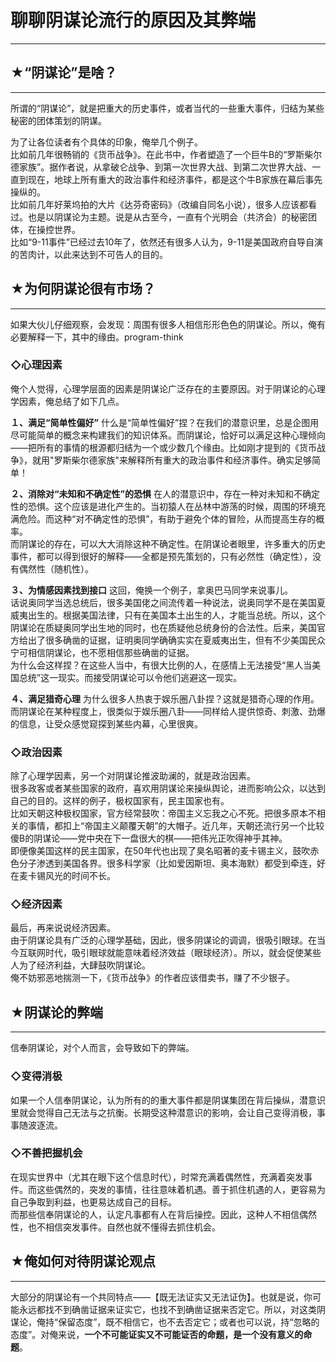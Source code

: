 # 聊聊阴谋论流行的原因及其弊端 

-----

 ## ★“阴谋论”是啥？
---------

  
 所谓的“阴谋论”，就是把重大的历史事件，或者当代的一些重大事件，归结为某些秘密的团体策划的阴谋。  
   
 为了让各位读者有个具体的印象，俺举几个例子。  
 比如前几年很畅销的《货币战争》。在此书中，作者塑造了一个巨牛B的“罗斯柴尔德家族”。据作者说，从拿破仑战争、到第一次世界大战、到第二次世界大战、一直到现在，地球上所有重大的政治事件和经济事件，都是这个牛B家族在幕后事先操纵的。  
 比如前几年好莱坞拍的大片《达芬奇密码》（改编自同名小说），很多人应该都看过。也是以阴谋论为主题。说是从古至今，一直有个光明会（共济会）的秘密团体，在操控世界。  
 比如“9-11事件”已经过去10年了，依然还有很多人认为，9-11是美国政府自导自演的苦肉计，以此来达到不可告人的目的。  
   
   
 ## ★为何阴谋论很有市场？
-----------

  
 如果大伙儿仔细观察，会发现：周围有很多人相信形形色色的阴谋论。所以，俺有必要解释一下，其中的缘由。program-think  
   
 ### ◇心理因素

  
 俺个人觉得，心理学层面的因素是阴谋论广泛存在的主要原因。对于阴谋论的心理学因素，俺总结了如下几点。  
   
 **１、满足“简单性偏好”** 
 什么是“简单性偏好”捏？在我们的潜意识里，总是企图用尽可能简单的概念来构建我们的知识体系。而阴谋论，恰好可以满足这种心理倾向——把所有的事情的根源都归结为一个或少数几个缘由。比如刚才提到的《货币战争》，就用"罗斯柴尔德家族"来解释所有重大的政治事件和经济事件。确实足够简单！  
   
 **２、消除对“未知和不确定性”的恐惧** 
 在人的潜意识中，存在一种对未知和不确定性的恐惧。这个应该是进化产生的。当初猿人在丛林中游荡的时候，周围的环境充满危险。而这种“对不确定性的恐惧”，有助于避免个体的冒险，从而提高生存的概率。  
 而阴谋论的存在，可以大大消除这种不确定性。在阴谋论者眼里，许多重大的历史事件，都可以得到很好的解释——全都是预先策划的，只有必然性（确定性），没有偶然性（随机性）。  
   
 **３、为情感因素找到接口** 
 这回，俺换一个例子，拿奥巴马同学来说事儿。  
 话说奥同学当选总统后，很多美国佬之间流传着一种说法，说奥同学不是在美国夏威夷出生的。根据美国法律，只有在美国本土出生的人，才能当总统。所以，这个阴谋论在质疑奥同学出生地的同时，也在质疑他总统身份的合法性。后来，美国官方给出了很多确凿的证据，证明奥同学确确实实在夏威夷出生，但有不少美国民众宁可相信阴谋论，也不愿相信那些确凿的证据。  
 为什么会这样捏？在这些人当中，有很大比例的人，在感情上无法接受“黑人当美国总统”这一现实。而接受阴谋论可以令他们逃避这一现实。  
   
 **４、满足猎奇心理** 
 为什么很多人热衷于娱乐圈八卦捏？这就是猎奇心理的作用。而阴谋论在某种程度上，很类似于娱乐圈八卦——同样给人提供惊奇、刺激、劲爆的信息，让受众感觉窥探到某些内幕，心里很爽。  
   
 ### ◇政治因素

  
 除了心理学因素，另一个对阴谋论推波助澜的，就是政治因素。  
 很多政客或者某些国家的政府，喜欢用阴谋论来操纵舆论，进而影响公众，以达到自己的目的。这样的例子，极权国家有，民主国家也有。  
 比如天朝这种极权国家，官方经常鼓吹：帝国主义忘我之心不死。把很多原本不相关的事情，都扣上“帝国主义颠覆天朝”的大帽子。近几年，天朝还流行另一个比较傻B的阴谋论——党中央在下一盘很大的棋——把伟光正吹得神乎其神。  
 即便像美国这样的民主国家，在50年代也出现了臭名昭著的麦卡锡主义，鼓吹赤色分子渗透到美国各界。很多科学家（比如爱因斯坦、奥本海默）都受到牵连，好在麦卡锡风光的时间不长。  
   
 ### ◇经济因素

  
 最后，再来说说经济因素。  
 由于阴谋论具有广泛的心理学基础，因此，很多阴谋论的调调，很吸引眼球。在当今互联网时代，吸引眼球就能意味着经济效益（眼球经济）。所以，就会促使某些人为了经济利益，大肆鼓吹阴谋论。  
 俺不妨邪恶地揣测一下，《货币战争》的作者应该借卖书，赚了不少银子。  
   
   
 ## ★阴谋论的弊端
-------

  
 信奉阴谋论，对个人而言，会导致如下的弊端。  
   
 ### ◇变得消极

  
 如果一个人信奉阴谋论，认为所有的的重大事件都是阴谋集团在背后操纵，潜意识里就会觉得自己无法与之抗衡。长期受这种潜意识的影响，会让自己变得消极，事事随波逐流。  
   
 ### ◇不善把握机会

  
 在现实世界中（尤其在眼下这个信息时代），时常充满着偶然性，充满着突发事件。而这些偶然的，突发的事情，往往意味着机遇。善于抓住机遇的人，更容易为自己争取到利益，也更易达成自己的目标。  
 而那些信奉阴谋论的人，认定凡事都有人在背后操控。因此，这种人不相信偶然性，也不相信突发事件。自然也就不懂得去抓住机会。  
   
   
 ## ★俺如何对待阴谋论观点
-----------

  
 大部分的阴谋论有一个共同特点——【既无法证实又无法证伪】。也就是说，你可能永远都找不到确凿证据来证实它，也找不到确凿证据来否定它。所以，对这类阴谋论，俺持“保留态度”，既不相信它，也不去否定它；或者也可以说，持“忽略的态度”。对俺来说，**一个不可能证实又不可能证否的命题，是一个没有意义的命题**。 